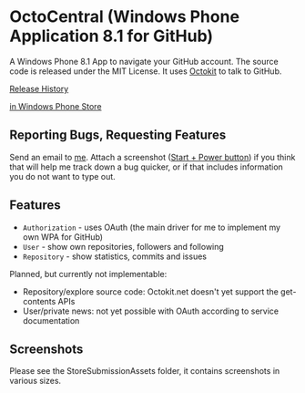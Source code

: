 OctoCentral (Windows Phone Application 8.1 for GitHub)
========

A Windows Phone 8.1 App to navigate your GitHub account. The source code is released under the MIT License. 
It uses [Octokit](https://github.com/octokit/octokit.net/) to talk to GitHub.

[Release History](https://github.com/christophwille/wpaghapp/wiki/Release-History)

[in Windows Phone Store](http://www.windowsphone.com/en-us/store/app/octocentral/5450b4ca-875b-4d47-8d2a-75004a873f87)

## Reporting Bugs, Requesting Features

Send an email to [me](mailto:christoph.wille@gmail.com). Attach a screenshot ([Start + Power button](http://www.windowsphone.com/en-us/how-to/wp8/photos/take-a-screenshot))
if you think that will help me track down a bug quicker, or if that includes information you do not want to type out. 

## Features

* `Authorization` - uses OAuth (the main driver for me to implement my own WPA for GitHub)
* `User` - show own repositories, followers and following
* `Repository` - show statistics, commits and issues

Planned, but currently not implementable:

* Repository/explore source code: Octokit.net doesn't yet support the get-contents APIs
* User/private news: not yet possible with OAuth according to service documentation

## Screenshots

Please see the StoreSubmissionAssets folder, it contains screenshots in various sizes.
